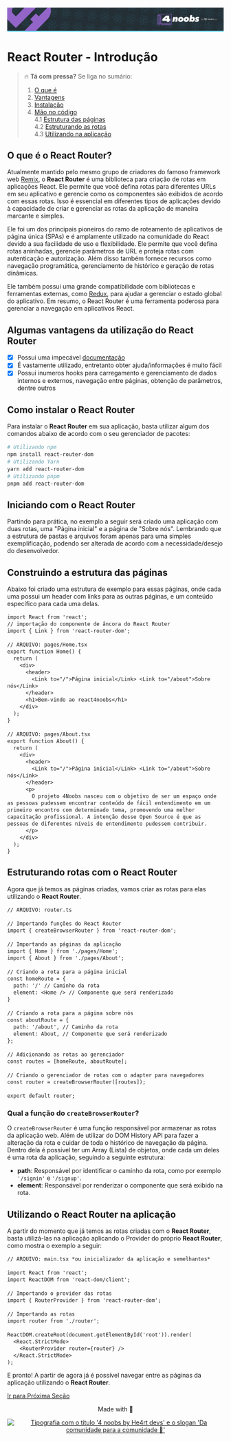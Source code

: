 <p align="center">
  <a href="https://github.com/he4rt/4noobs" target="_blank" title="Clique para visualizar mais informações sobre o projeto 4noobs">
    <img src="../../../assets/global/header-4noobs.svg" alt="Cabeçalho do repositório representado pelo logotipo da He4rt, simbolizado por um coração roxo, na esquerda e a tipografia '4 noobs by He4rt devs' na direita">
  </a>
</p>

# React Router - Introdução

> 🔥 **Tá com pressa?** Se liga no sumário:
> 1. [O que é](#o-que-é-o-react-router)
> 2. [Vantagens](#algumas-vantagens-da-utilização-do-react-router)
> 3. [Instalação](#como-instalar-o-react-router)
> 4. [Mão no código](#iniciando-com-o-react-router)  
> 4.1 [Estrutura das páginas](#construindo-a-estrutura-das-páginas)  
> 4.2 [Estruturando as rotas](#estruturando-rotas-com-o-react-router)  
> 4.3 [Utilizando na aplicação](#utilizando-o-react-router-na-aplicação)

## O que é o React Router?

Atualmente mantido pelo mesmo grupo de criadores do famoso framework web [Remix](https://remix.run/), o **React Router** é uma biblioteca para criação de rotas em aplicações React. Ele permite que você defina rotas para diferentes URLs em seu aplicativo e gerencie como os componentes são exibidos de acordo com essas rotas. Isso é essencial em diferentes tipos de aplicações devido à capacidade de criar e gerenciar as rotas da aplicação de maneira marcante e simples.

Ele foi um dos principais pioneiros do ramo de roteamento de aplicativos de página única (SPAs) e é amplamente utilizado na comunidade do React devido a sua facilidade de uso e flexibilidade. Ele permite que você defina rotas aninhadas, gerencie parâmetros de URL e proteja rotas com autenticação e autorização. Além disso também fornece recursos como navegação programática, gerenciamento de histórico e geração de rotas dinâmicas. 

Ele também possui uma grande compatibilidade com bibliotecas e ferramentas externas, como [Redux](../../Controle%20de%20estado/2-Redux.md), para ajudar a gerenciar o estado global do aplicativo. Em resumo, o React Router é uma ferramenta poderosa para gerenciar a navegação em aplicativos React.

## Algumas vantagens da utilização do React Router

- [x] Possui uma impecável [documentação](https://reactrouter.com/)
- [x] É vastamente utilizado, entretanto obter ajuda/informações é muito fácil
- [x] Possui inumeros hooks para carregamento e gerenciamento de dados internos e externos, navegação entre páginas, obtenção de parâmetros, dentre outros

## Como instalar o React Router

Para instalar o **React Router** em sua aplicação, basta utilizar algum dos comandos abaixo de acordo com o seu gerenciador de pacotes:

```BASH
# Utilizando npm
npm install react-router-dom
# Utilizando Yarn
yarn add react-router-dom
# Utilizando pnpm
pnpm add react-router-dom
```

## Iniciando com o React Router

Partindo para prática, no exemplo a seguir será criado uma aplicação com duas rotas, uma "Página inicial" e a página de "Sobre nós". Lembrando que a estrutura de pastas e arquivos foram apenas para uma simples exemplificação, podendo ser alterada de acordo com a necessidade/desejo do desenvolvedor.

## Construindo a estrutura das páginas

Abaixo foi criado uma estrutura de exemplo para essas páginas, onde cada uma possui um header com links para as outras páginas, e um conteúdo específico para cada uma delas.

```TSX
import React from 'react';
// importação do componente de âncora do React Router
import { Link } from 'react-router-dom';

// ARQUIVO: pages/Home.tsx
export function Home() {
  return (
    <div>
      <header>
        <Link to="/">Página inicial</Link> <Link to="/about">Sobre nós</Link>
      </header>
      <h1>Bem-vindo ao react4noobs</h1>
    </div>
  );
}

// ARQUIVO: pages/About.tsx
export function About() {
  return (
    <div>
      <header>
        <Link to="/">Página inicial</Link> <Link to="/about">Sobre nós</Link>
      </header>
      <p>
        O projeto 4Noobs nasceu com o objetivo de ser um espaço onde as pessoas pudessem encontrar conteúdo de fácil entendimento em um primeiro encontro com determinado tema, promovendo uma melhor capacitação profissional. A intenção desse Open Source é que as pessoas de diferentes níveis de entendimento pudessem contribuir.
      </p>
    </div>
  );
}
```

## Estruturando rotas com o React Router

Agora que já temos as páginas criadas, vamos criar as rotas para elas utilizando o **React Router**.

```TSX
// ARQUIVO: router.ts

// Importando funções do React Router
import { createBrowserRouter } from 'react-router-dom';

// Importando as páginas da aplicação
import { Home } from './pages/Home';
import { About } from './pages/About';

// Criando a rota para a página inicial
const homeRoute = {
  path: '/' // Caminho da rota
  element: <Home /> // Componente que será renderizado
}

// Criando a rota para a página sobre nós
const aboutRoute = {
  path: '/about', // Caminho da rota
  element: About, // Componente que será renderizado
};

// Adicionando as rotas ao gerenciador
const routes = [homeRoute, aboutRoute];

// Criando o gerenciador de rotas com o adapter para navegadores
const router = createBrowserRouter([routes]);

export default router;
```

### Qual a função do `createBrowserRouter`?
O `createBrowserRouter` é uma função responsável por armazenar as rotas da aplicação web. Além de utilizar do DOM History API para fazer a alteração da rota e cuidar de toda o histórico de navegação da página. Dentro dela é possível ter um Array (Lista) de objetos, onde cada um deles é uma rota da aplicação, seguindo a seguinte estrutura:
  - **path**: Responsável por identificar o caminho da rota, como por exemplo `'/signin'` e `'/signup'`.
  - **element**: Responsável por renderizar o componente que será exibido na rota.

## Utilizando o React Router na aplicação

A partir do momento que já temos as rotas criadas com o **React Router**, basta utilizá-las na aplicação aplicando o Provider do próprio **React Router**, como mostra o exemplo a seguir:

```TSX
// ARQUIVO: main.tsx *ou inicializador da aplicação e semelhantes*

import React from 'react';
import ReactDOM from 'react-dom/client';

// Importando o provider das rotas
import { RouterProvider } from 'react-router-dom';

// Importando as rotas
import router from './router';

ReactDOM.createRoot(document.getElementById('root')).render(
  <React.StrictMode>
    <RouterProvider router={router} />
  </React.StrictMode>
);
```

E pronto! A partir de agora já é possível navegar entre as páginas da aplicação utilizando o **React Router**.

[Ir para Próxima Seção](./2-Rotas-customizadas.md)

<p align="center">Made with 💜</p>

<p align="center">
  <a href="https://github.com/he4rt/4noobs" target="_blank">
    <img src="../../../assets/global/footer-4noobs.svg" width="380" alt="Tipografia com o título '4 noobs by He4rt devs' e o slogan 'Da comunidade para a comunidade 💜'">
  </a>
</p>
